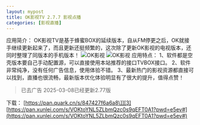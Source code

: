 ```yaml
---
layout: mypost
title: OK影视TV 2.7.7 影视点播
categories: [影视直播]
---
```


应用简介：
OK影视TV是基于蜂蜜BOX的延续版本，自从FM停更之后，OK就接手继续更新起来了，而且更新还挺频繁的，这次除了更新OK影视的电视版本，还同时整理了同版本的手机版本！
![OK影视][1]
![OK影视][2]
应用特点：
1、软件都是空壳版本要自己手动配置源，可以直接使用本站推荐的接口TVBOX接口。
2、软件非常纯净，没有任何广告信息，使用体验不错。
3、最新热门的影视资源都直接可以找到，直播也很流畅，最新版本优化体验明显有了很大的提升，值得点赞！
> 已去广告
> 2025-03-08已经更新2.77版

下载：
[https://pan.quark.cn/s/847427f6a6a8\]][3]
[https://pan.xunlei.com/s/VOKtoYNL5ZLbmQzc0s9qEFT0A1?pwd=e5ev#](https://pan.xunlei.com/s/VOKtoYNL5ZLbmQzc0s9qEFT0A1?pwd=e5ev#)

  [1]: https://tu.yedimifeng.com/images/2025/02/27/761bdd992a0ee98bddfc2e6533f9ee98.png
  [2]: https://tu.yedimifeng.com/images/2025/02/27/83b89a9eba636fd960901ff9a982d914.png
  [3]: https://pan.quark.cn/s/847427f6a6a8]
